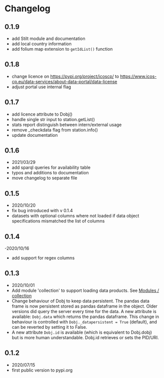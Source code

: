 # Changelog

## 0.1.9
- add Stilt module and documentation
- add local country information
- add folium map extension to `getIdList()` function

## 0.1.8
- change licence on https://pypi.org/project/icoscp/ to https://www.icos-cp.eu/data-services/about-data-portal/data-license
- adjust portal use internal flag

## 0.1.7
- add licence attribute to Dobj()
- handle single str input to station.getList()
- stats report distinguish between intern/external usage
- remove _checkdata flag from station.info()
- update documentation

## 0.1.6
- 2021/03/29
- add sparql queries for availability table
- typos and additions to documentation
- move changelog to separate file

## 0.1.5
- 2020/10/20
- fix bug introduced with v 0.1.4
- datasets with optional columns where not loaded if data object specifications mismatched the list of columns

## 0.1.4
-2020/10/16
- add support for regex columns

## 0.1.3
- 2020/10/01
- Add module 'collection' to support loading data products. See [Modules / collection](modules.md#collection)
- Change behaviour of Dobj to keep data persistent. The pandas data frame is now persistent stored as pandas dataframe in the object. Older versions did query the server every time for the data. A new attribute is available: `Dobj.data` which returns the pandas dataframe. This change in behaviour is controlled with `Dobj._datapersistent = True` (default), and can be reverted by setting it to False. 
- A new attribute `Dobj.id` is available (which is equivalent to Dobj.dobj) but is more human understandable. Dobj.id retrieves or sets the PID/URI.

## 0.1.2
- 2020/07/15
- first public version to pypi.org




